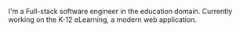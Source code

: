 I'm a Full-stack software engineer in the education domain. Currently working on the K-12 eLearning, a modern web application. 
